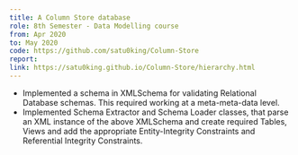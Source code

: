 ```yaml
---
title: A Column Store database
role: 8th Semester - Data Modelling course
from: Apr 2020
to: May 2020
code: https://github.com/satu0king/Column-Store
report:
link: https://satu0king.github.io/Column-Store/hierarchy.html
---
```

<ul>
<li>Implemented a schema in XMLSchema for validating Relational Database schemas. This required working at a meta-meta-data level.</li>
<li>Implemented Schema Extractor and Schema Loader classes, that parse an XML instance of the above XMLSchema and create required Tables, Views and add the appropriate Entity-Integrity Constraints and Referential Integrity Constraints.</li>
</ul>